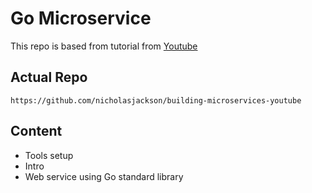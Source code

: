# Go Microservice

This repo is based from tutorial from [Youtube](https://www.youtube.com/watch?v=VzBGi_n65iU&list=PLmD8u-IFdreyh6EUfevBcbiuCKzFk0EW_&index=2&t=1967s)

## Actual Repo
```
https://github.com/nicholasjackson/building-microservices-youtube
```

## Content
- Tools setup
- Intro
- Web service using Go standard library

